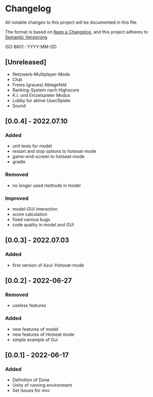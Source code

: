 # Changelog
All notable changes to this project will be documented in this file.

The format is based on [Keep a Changelog](https://keepachangelog.com/en/1.0.0/),
and this project adheres to [Semantic Versioning](https://semver.org/spec/v2.0.0.html).

ISO 8601 : YYYY-MM-DD
## [Unreleased]
- Netzwerk-Multiplayer-Mode
- Chat
- Freies (graues) Ablagefeld
- Ranking-System nach Highscore
- K.I. und Einzelspieler Modus
- Lobby fur aktive User/Spiele 
- Sound

## [0.0.4] - 2022.07.10
### Added
- unit tests for model
- restart and stop options to hotseat-mode
- game-end-screen to hotseat-mode
- gradle

### Removed
- no longer used methods in model

### Improved
- model-GUI interaction
- score calculation
- fixed various bugs
- code quality in model and GUI

## [0.0.3] - 2022.07.03
### Added
- first version of Azul: Hotseat-mode

## [0.0.2] - 2022-06-27
### Removed
- useless features
### Added
- new features of model
- new features of Hotseat mode
- simple example of Gui


## [0.0.1] - 2022-06-17
### Added
- Definition of Done
- Unity of running environment
- Set Issues for mvc 

